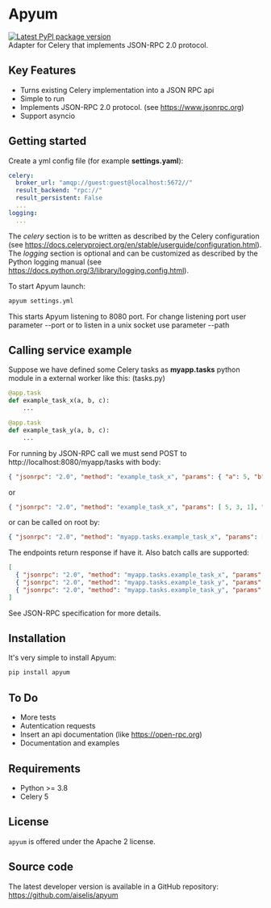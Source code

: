 Apyum
=====

[![Latest PyPI package version](https://badge.fury.io/py/apyum.svg)](https://pypi.org/project/apyum)  
Adapter for Celery that implements JSON-RPC 2.0 protocol.

Key Features
------------
- Turns existing Celery implementation into a JSON RPC api
- Simple to run
- Implements JSON-RPC 2.0 protocol. (see https://www.jsonrpc.org)
- Support asyncio

Getting started
---------------
Create a yml config file (for example **settings.yaml**):
```yaml
celery:
  broker_url: "amqp://guest:guest@localhost:5672//"
  result_backend: "rpc://"
  result_persistent: False
  ...
logging:
  ...
 ```

The *celery* section is to be written as described by the Celery configuration (see https://docs.celeryproject.org/en/stable/userguide/configuration.html).  
The *logging* section is optional and can be customized as described by the Python logging manual (see https://docs.python.org/3/library/logging.config.html).  

To start Apyum launch:
```sh
apyum settings.yml
```
This starts Apyum listening to 8080 port. For change listening port user parameter --port or to listen in a unix socket use parameter --path

Calling service example
-----------------------
Suppose we have defined some Celery tasks as **myapp.tasks** python module in a external worker like this:
(tasks.py)
```python
@app.task
def example_task_x(a, b, c):
    ...

@app.task
def example_task_y(a, b, c):
    ...
```
For running by JSON-RPC call we must send POST to http://localhost:8080/myapp/tasks with body:
```json
{ "jsonrpc": "2.0", "method": "example_task_x", "params": { "a": 5, "b": 3, "c":1}, "id": "1" }
```
or
```json
{ "jsonrpc": "2.0", "method": "example_task_x", "params": [ 5, 3, 1], "id": "1" }
```
or can be called on root by:
```json
{ "jsonrpc": "2.0", "method": "myapp.tasks.example_task_x", "params": [ 5, 3, 1], "id": "1" }
```
The endpoints return response if have it. Also batch calls are supported:
```json
[
  { "jsonrpc": "2.0", "method": "myapp.tasks.example_task_x", "params": [ 5, 3, 1], "id": "1" },
  { "jsonrpc": "2.0", "method": "myapp.tasks.example_task_y", "params": [ 1, 2, 1], "id": "2" },
  { "jsonrpc": "2.0", "method": "myapp.tasks.example_task_y", "params": [ 6, 1, 4], "id": "3" }
]
```
See JSON-RPC specification for more details.  

Installation
------------
It's very simple to install Apyum:
```sh
pip install apyum
```

To Do
-----
- More tests
- Autentication requests
- Insert an api documentation (like https://open-rpc.org)
- Documentation and examples

Requirements
------------
- Python >= 3.8
- Celery 5

License
-------
`apyum` is offered under the Apache 2 license.

Source code
-----------
The latest developer version is available in a GitHub repository:
<https://github.com/aiselis/apyum>